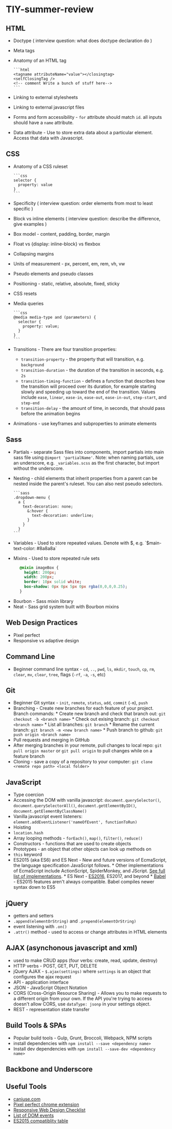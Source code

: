 # TIY-summer-review

## HTML
* Doctype ( interview question: what does doctype declaration do )
* Meta tags
* Anatomy of an HTML tag

      ```html
      <tagname attributeName="value"></closingtag>
      <selfClosingTag />
      <!-- comment Write a bunch of stuff here-->
      ```
* Linking to external stylesheets
* Linking to external javascript files
* Forms and form accessibility - `for` attribute should match `id`. all inputs should have a `name` attribute.
* Data attribute - Use to store extra data about a particular element. Access that data with Javascript.

## CSS
* Anatomy of a CSS ruleset

      ```css
      selector {
        property: value
      }
      ```
* Specificity ( interview question: order elements from most to least specific )
* Block vs inline elements ( interview question: describe the difference, give examples )
* Box model - content, padding, border, margin
* Float vs {display: inline-block} vs flexbox
* Collapsing margins
* Units of measurement - px, percent, em, rem, vh, vw
* Pseudo elements and pseudo classes
* Positioning - static, relative, absolute, fixed, sticky
* CSS resets
* Media queries

      ```css
      @media media-type and (parameters) {
        selector {
          property: value;
        }
      }
      ```
* Transitions - There are four transition properties:
    * `transition-property` - the property that will transition, e.g. `background`
    * `transition-duration` - the duration of the transition in seconds, e.g. `2s`
    * `transition-timing-function` - defines a function that describes how the transition will proceed over its duration, for example starting slowly and speeding up toward the end of the transition. Values include `ease`, `linear`, `ease-in`, `ease-out`, `ease-in-out`, `step-start`, and `step-end`
    * `transition-delay` - the amount of time, in seconds, that should pass before the animation begins
* Animations - use keyframes and subproperties to animate elements

## Sass
* Partials - separate Sass files into components, import partials into main sass file using `@import 'partialName'`. Note: when naming partials, use an underscore, e.g. `_variables.scss` as the first character, but import without the underscore.
* Nesting - child elements that inherit properties from a parent can be nested inside the parent's ruleset. You can also nest pseudo selectors.

      ```sass
      .dropdown-menu {
        a {
          text-decoration: none;
            &:hover {
              text-decoration: underline;
            }
          }
        }
      ```
* Variables - Used to store repeated values. Denote with $, e.g. `$main-text-color: #8a8a8a`
* Mixins - Used to store repeated rule sets

```sass
      @mixin imageBox {
        height: 200px;
        width: 200px;
        border: 10px solid white;
        box-shadow: 0px 0px 5px 0px rgba(0,0,0,0.25);
      } 
```
* Bourbon - Sass mixin library
* Neat - Sass grid system built with Bourbon mixins

## Web Design Practices
* Pixel perfect
* Responsive vs adaptive design

## Command Line
* Beginner command line syntax - `cd`, `..`, `pwd`, `ls`, `mkdir`, `touch`, `cp`, `rm`, `clear`, `mv`, `clear`, `tree`, flags (`-rf`, `-a`, `-s`, etc)

## Git
* Beginner Git syntax - `init`, `remote`, `status`, `add`, `commit` (`-m`), `push`
* Branching - Create new branches for each feature of your project. Branch commands: 
      * Create new branch and check that branch out: `git checkout -b <branch name>`
      * Check out exising branch: `git checkout <branch name>`
      * List all branches: `git branch`
      * Rename the current branch: `git branch -m <new branch name>`
      * Push branch to github: `git push origin <branch name>`
* Pull requests and merging in GitHub
* After merging branches in your remote, pull changes to local repo: `git pull origin master` or `git pull origin` to pull changes while on a feature branch
* Cloning - save a copy of a repository to your computer: `git clone <remote repo path> <local folder>`

## JavaScript
* Type coercion
* Accessing the DOM with vanilla javascript: `document.querySelector()`, `document.querySelectorAll()`, `document.getElementByID()`, `document.getElementByClassName()`
* Vanilla javascript event listeners: `element.addEventListener('nameOfEvent', functionToRun)`
* Hoisting
* `location.hash`
* Array looping methods - `forEach()`, `map()`, `filter()`, `reduce()`
* Constructors - functions that are used to create objects
* Prototypes - an object that other objects can look up methods on
* `this` keyword
* ES2015 (aka ES6) and ES Next - New and future versions of EcmaScript, the language specification JavaScript follows.
      * Other implementations of EcmaScript include ActionScript, SpiderMonkey, and JScript. [See full list of implementations](https://en.wikipedia.org/wiki/List_of_ECMAScript_engines).
      * ES Next - [ES2016](https://tc39.github.io/ecma262/2016/), ES2017, and beyond
      * [Babel](https://babeljs.io/) - ES2015 features aren't always compatible. Babel compiles newer syntax down to ES5
      

## jQuery
* getters and setters
* `.append(elementOrString)` and `.prepend(elementOrString)`
* event listening with `.on()`
* `.attr()` method - used to access or change attributes in HTML elements

## AJAX (asynchonous javascript and xml)
* used to make CRUD apps (four verbs: create, read, update, destroy)
* HTTP verbs - POST, GET, PUT, DELETE
* jQuery AJAX - `$.ajax(settings)` where `settings` is an object that configures the ajax request
* API - application interface
* JSON - JavaScript Object Notation
* CORS (Cross-Origin Resource Sharing) - Allows you to make requests to a different origin from your own. If the API you're trying to access doesn't allow CORS, use `dataType: jsonp` in your settings object.
* REST - representation state transfer
 
## Build Tools & SPAs
* Popular build tools - Gulp, Grunt, Broccoli, Webpack, NPM scripts
* install dependencies with `npm install --save <dependency name>`
* Install dev dependencies with `npm install --save-dev <dependency name>`

## Backbone and Underscore

## Useful Tools
* [caniuse.com](http://caniuse.com)
* [Pixel perfect chrome extension](https://chrome.google.com/webstore/detail/perfectpixel-by-welldonec/dkaagdgjmgdmbnecmcefdhjekcoceebi?hl=en)
* [Responsive Web Design Checklist](http://rwdchecklist.com/)
* [List of DOM events](https://developer.mozilla.org/en-US/docs/Web/Events)
* [ES2015 compatiblity table](http://kangax.github.io/compat-table/es6/)
